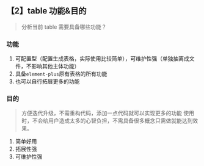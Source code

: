 ## 【2】table 功能&目的

> 分析当前 table 需要具备哪些功能？

### 功能

1. 可配置型（配置生成表格，实际使用比较简单），可维护性强（单独抽离成文件，不影响其他主体功能）
2. 具备`element-plus`原有表格的所有功能
3. 也可以自行拓展更多的功能

### 目的

> 方便迭代升级，不需重构代码，添加一点代码就可以实现更多的功能
> 使用时，不会给用户造成太多的心智负担，不需具备很多概念只需做就能达到效果。

1. 简单好用
2. 拓展性强
3. 可维护性强

